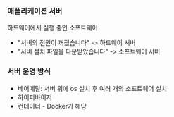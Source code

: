 ### 애플리케이션 서버 ###  
하드웨어에서 실행 중인 소프트웨어
* "서버의 전원이 꺼졌습니다" -> 하드웨어 서버
* "서버 설치 파일을 다운받았습니다" -> 소프트웨어 서버

### 서버 운영 방식 ###
* 베어메탈: 서버 위에 os 설치 후 여러 개의 소프트웨어 설치
* 하이퍼바이저
* 컨테이너 - Docker가 해당